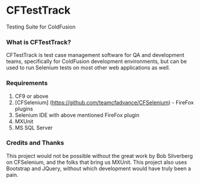 CFTestTrack
============

Testing Suite for ColdFusion

### What is CFTestTrack? ###

CFTestTrack is test case management software for QA and development teams, specifically for ColdFusion development
environments, but can be used to run Selenium tests on most other web applications as well.

### Requirements ###

1.  CF9 or above
2.  [CFSelenium] (https://github.com/teamcfadvance/CFSelenium) - FireFox plugins
3.  Selenium IDE with above mentioned FireFox plugin
4.  MXUnit
5.  MS SQL Server

### Credits and Thanks ###

This project would not be possible without the great work by Bob Silverberg on CFSelenium, and the folks that bring us MXUnit.
This project also uses Bootstrap and JQuery, without which development would have truly been a pain.